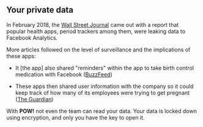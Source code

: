 ## Your private data




In February 2018, the [Wall Street Journal](https://www.wsj.com/articles/you-give-apps-sensitive-personal-information-then-they-tell-facebook-11550851636) came out with a report that popular health apps, period trackers among them, were leaking data to Facebook Analytics.

More articles followed on the level of surveillance and the implications of these apps:

- It [the app] also shared "reminders" within the app to take birth control medication with Facebook ([BuzzFeed](https://www.buzzfeednews.com/article/meghara/period-tracker-apps-facebook-maya-mia-fem))

- These apps then shared user information with the company so it could keep track of how many of its employees were trying to get pregnant ([The Guardian](https://www.theguardian.com/world/commentisfree/2019/sep/14/your-period-tracking-app-could-be-sharing-intimate-details-with-all-of-facebook))

With **POW!** not even the team can read your data. Your data is locked down using encryption, and only you have the key to open it.
  <br />
